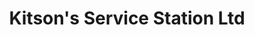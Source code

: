 ---
title: "Kitson's Service Station Ltd"
url: /portage-la-prairie/kitsons-service-station-ltd/
shop: car repair
---